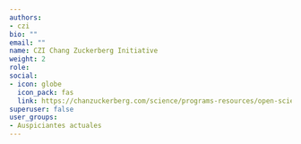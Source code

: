 ```yaml
---
authors:
- czi
bio: ""
email: ""
name: CZI Chang Zuckerberg Initiative
weight: 2
role: 
social:
- icon: globe
  icon_pack: fas
  link: https://chanzuckerberg.com/science/programs-resources/open-science/
superuser: false
user_groups:
- Auspiciantes actuales
---
```

